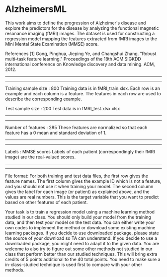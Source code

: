 # AlzheimersML

This work aims to define the progression of Alzheimer's disease and explore the predictors for the disease by analyzing the functional magnetic resonance imaging
(fMRI) images. The dataset is used for constructing a regression model mapping the features extracted from fMRI images to the Mini Mental State Examination (MMSE)
score.

References
[1] Gong, Pinghua, Jieping Ye, and Changshui Zhang. "Robust multi-task feature learning." Proceedings of the 18th ACM SIGKDD international conference on Knowledge discovery and data mining. ACM, 2012.


----------------------------
----------------------------
Training sample size : 800
    Training data is in fMRI_train.xlsx. Each row is an example and each column is a feature. The features in each row are used to describe the corresponding example.


Test sample size : 200
    Test data is in fMRI_test.xlsx.xlsx

----------------------------
----------------------------
Number of features : 285
    These features are normalized so that each feature has a 0 mean and standard deviation of 1.

----------------------------
----------------------------
Labels : MMSE scores
    Labels of each patient (correspondingly their fMRI image) are the real-valued scores.


----------------------------
----------------------------
File format:
    For both training and test data files, the first row gives the feature names. The first column gives the example ID which is not a feature, and you should not
    use it when training your model. The second column gives the label for each image (or patient) as explained above, and the values are real numbers.  This is the target variable that you
    want to predict based on other features of each patient.


Your task is to train a regression model using a machine learning method studied in our class. You should only build your model from the training data, and then
test your model on the test data. You can either write your own codes to implement the method or download some existing machine learning packages. If you decide to
use downloaded package, please state the source of your download so TA can understand. If you decide to use a downloaded package, you might need to adapt it to the
given data. You are welcome to also try to figure out some other methods not studied in our class that perform better than our studied techniques. This will bring
extra credits of 5 points additional to the 40 total points. You need to make sure a in-class-studied technique is used first to compare with your other methods.
